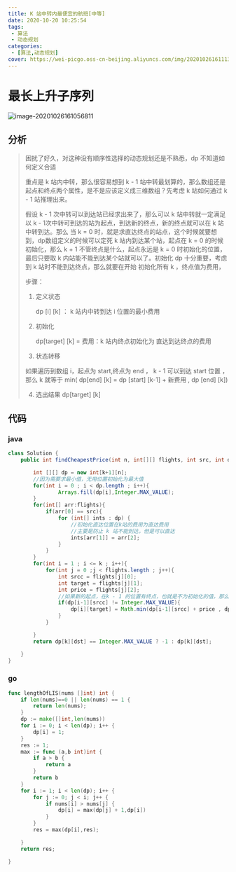 ```yaml
---
title: K 站中转内最便宜的航班[中等]
date: 2020-10-20 10:25:54
tags: 
 - 算法
 - 动态规划
categories: 
 - [算法,动态规划]
cover: https://wei-picgo.oss-cn-beijing.aliyuncs.com/img/20201026161113.png
---
```


# 最长上升子序列

![image-20201026161056811](https://wei-picgo.oss-cn-beijing.aliyuncs.com/img/20201026161113.png)

## 分析

> 困扰了好久，对这种没有顺序性选择的动态规划还是不熟悉，dp 不知道如何定义合适
>
> 重点是 k 站内中转，那么很容易想到 k - 1 站中转最划算的，那么数组还是起点和终点两个属性，是不是应该定义成三维数组？先考虑 k 站如何通过 k - 1 站推理出来。
>
> 假设 k - 1 次中转可以到达站已经求出来了，那么可以 k 站中转就一定满足以 k - 1次中转可到达的站为起点，到达新的终点，新的终点就可以在 k 站中转到达。那么 当 k = 0 时，就是求直达终点的站点，这个时候就要想到，dp数组定义的时候可以定死 k 站内到达某个站，起点在 k = 0 的时候初始化，那么 k + 1 不管终点是什么，起点永远是 k = 0 时初始化的位置，最后只要取 k 内站能不能到达某个站就可以了。初始化 dp 十分重要，考虑到 k 站时不能到达终点，那么就要在开始 初始化所有 k ，终点值为费用，
>
> 步骤：
>
> 1. 定义状态
>
>    dp [i] [k] ：  k 站内中转到达 i 位置的最小费用
> 
> 2. 初始化
>
>    dp[target] [k] = 费用：k 站内终点初始化为 直达到达终点的费用
>
> 3. 状态转移
>
>   如果遍历到数组 i，起点为 start,终点为 end ， k - 1 可以到达 start 位置 ，那么 k 就等于 min( dp[end] [k] = dp [start] [k-1] + 新费用 , dp [end] [k]) 
>
> 4. 选出结果
>   dp[target] [k]

## 代码

### java

```java
class Solution {
    public int findCheapestPrice(int n, int[][] flights, int src, int dst, int k) {

        int [][] dp = new int[k+1][n];
        //因为需要求最小值，无用位置初始化为最大值
        for(int i = 0 ; i < dp.length ; i++){
                Arrays.fill(dp[i],Integer.MAX_VALUE);
        }
        for(int[] arr:flights){
            if(arr[0] == src){
                for (int[] ints : dp) {
                    //初始化直达位置在k站的费用为直达费用
                    //主要是防止 k 站不能到达，但是可以直达
                    ints[arr[1]] = arr[2];
                }
            }
        }
        for(int i = 1 ; i <= k ; i++){
            for(int j = 0 ;j < flights.length ; j++){
                int srcc = flights[j][0];
                int target = flights[j][1];
                int price = flights[j][2];
                //如果新的起点，在k - 1 的位置有终点，也就是不为初始化的值，那么新的终点就可以在 k 站内到达
                if(dp[i-1][srcc] != Integer.MAX_VALUE){
                    dp[i][target] = Math.min(dp[i-1][srcc] + price , dp[i][target]);
                }
            }

        }
        return dp[k][dst] == Integer.MAX_VALUE ? -1 : dp[k][dst];

    }
}
```

### go

```go
func lengthOfLIS(nums []int) int {
	if len(nums)==0 || len(nums) == 1 {
		return len(nums);
	}
	dp := make([]int,len(nums))
	for i := 0; i < len(dp); i++ {
		dp[i] = 1;
	}
	res := 1;
	max := func (a,b int)int {
		if a > b {
			return a
		}
		return b
	}
	for i := 1; i < len(dp); i++ {
		for j := 0; j < i; j++ {
			if nums[i] > nums[j] {
				dp[i] = max(dp[j] + 1,dp[i])
			}
		}
		res = max(dp[i],res);

	}
	return res;

}
```